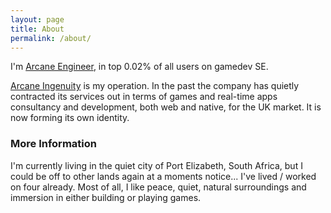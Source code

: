```yaml
---
layout: page
title: About
permalink: /about/
---
```


I'm [Arcane Engineer](http://gamedev.stackexchange.com/users/5473/arcane-engineer), in top 0.02% of all users on gamedev SE.

[Arcane Ingenuity](http://arcaneingenuity.com/) is my operation. In the past the company has quietly contracted its services out in terms of games and real-time apps consultancy and development, both web and native, for the UK market. It is now forming its own identity.

### More Information

I'm currently living in the quiet city of Port Elizabeth, South Africa, but I could be off to other lands again at a moments notice... I've lived / worked on four already. Most of all, I like peace, quiet, natural surroundings and immersion in either building or playing games.